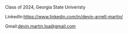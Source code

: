 Class of 2024, Georgia State Univeristy 


  LinkedIn:https://www.linkedin.com/in/devin-arnell-martin/
  
  Gmail:devin.martin.lpa@gmail.com

<!---
DevinArnellMartin/DevinArnellMartin is a ✨ special ✨ repository because its `README.md` (this file) appears on your GitHub profile.
You can click the Preview link to take a look at your changes.
--->
